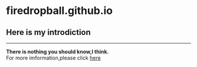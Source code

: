 # firedropball.github.io
## Here is my introdiction
**********
**There is nothing you should know,I think.**  
For more imformation,please click [here](https://firedropball.github.io)
